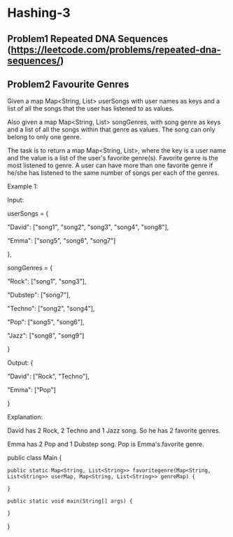 # Hashing-3

## Problem1  Repeated DNA Sequences (https://leetcode.com/problems/repeated-dna-sequences/)


## Problem2 Favourite Genres

Given a map Map<String, List<String>> userSongs with user names as keys and a list of all the songs that the user has listened to as values.


Also given a map Map<String, List<String>> songGenres, with song genre as keys and a list of all the songs within that genre as values. The song can only belong to only one genre.


The task is to return a map Map<String, List<String>>, where the key is a user name and the value is a list of the user's favorite genre(s). Favorite genre is the most listened to genre. A user can have more than one favorite genre if he/she has listened to the same number of songs per each of the genres.


Example 1:


Input:

userSongs = {  

   "David": ["song1", "song2", "song3", "song4", "song8"],

   "Emma":  ["song5", "song6", "song7"]

},

songGenres = {  

   "Rock":    ["song1", "song3"],

   "Dubstep": ["song7"],

   "Techno":  ["song2", "song4"],

   "Pop":     ["song5", "song6"],

   "Jazz":    ["song8", "song9"]

}


Output: {  

   "David": ["Rock", "Techno"],

   "Emma":  ["Pop"]

}


Explanation:

David has 2 Rock, 2 Techno and 1 Jazz song. So he has 2 favorite genres.

Emma has 2 Pop and 1 Dubstep song. Pop is Emma's favorite genre.

public class Main {

    public static Map<String, List<String>> favoritegenre(Map<String, List<String>> userMap, Map<String, List<String>> genreMap) {

    }

    public static void main(String[] args) {

    }

}
